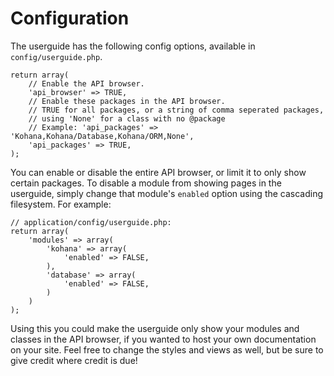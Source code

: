 # Configuration

The userguide has the following config options, available in `config/userguide.php`.

	return array(
		// Enable the API browser.
		'api_browser' => TRUE,
		// Enable these packages in the API browser.  
		// TRUE for all packages, or a string of comma seperated packages, 
		// using 'None' for a class with no @package
		// Example: 'api_packages' => 'Kohana,Kohana/Database,Kohana/ORM,None',
		'api_packages' => TRUE,
	);

You can enable or disable the entire API browser, or limit it to only show certain packages. 
To disable a module from showing pages in the userguide, simply change that module's `enabled` 
option using the cascading filesystem.
For example:

	// application/config/userguide.php:
	return array(
		'modules' => array(
			'kohana' => array(
				'enabled' => FALSE,
			),
			'database' => array(
				'enabled' => FALSE,
			)
		)
	);

Using this you could make the userguide only show your modules and classes in the API browser, 
if you wanted to host your own documentation on your site. 
Feel free to change the styles and views as well, but be sure to give credit where credit is due!
